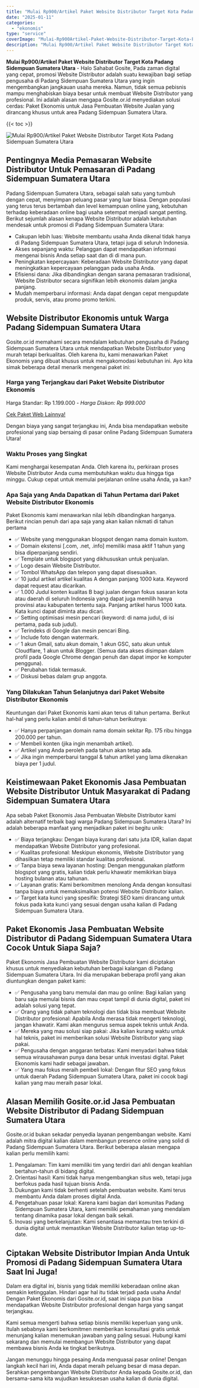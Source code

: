```yaml
---
title: "Mulai Rp900/Artikel Paket Website Distributor Target Kota Padang Sidempuan Sumatera Utara"
date: "2025-01-11"
categories: 
  - "ekonomis"
type: "service"
coverImage: "Mulai-Rp900Artikel-Paket-Website-Distributor-Target-Kota-Padang-Sidempuan-Sumatera-Utara.png"
description: "Mulai Rp900/Artikel Paket Website Distributor Target Kota Padang Sidempuan Sumatera Utara. Jangan menunggu hingga pesaing Anda menguasai pasar online! Dengan..."
---
```


**Mulai Rp900/Artikel Paket Website Distributor Target Kota Padang Sidempuan Sumatera Utara** - Halo Sahabat Gosite, Pada zaman digital yang cepat, promosi Website Distributor adalah suatu kewajiban bagi setiap pengusaha di Padang Sidempuan Sumatera Utara yang ingin mengembangkan jangkauan usaha mereka. Namun, tidak semua pebisnis mampu menghabiskan biaya besar untuk membuat Website Distributor yang profesional. Ini adalah alasan mengapa Gosite.or.id menyediakan solusi cerdas: Paket Ekonomis untuk Jasa Pembuatan Website Jualan yang dirancang khusus untuk area Padang Sidempuan Sumatera Utara.

{{< toc >}}

![Mulai Rp900/Artikel Paket Website Distributor Target Kota Padang Sidempuan Sumatera Utara](/images/ekonomis/Mulai-Rp900Artikel-Paket-Website-Distributor-Target-Kota-Padang-Sidempuan-Sumatera-Utara.png)

## Pentingnya Media Pemasaran Website Distributor Untuk Pemasaran di Padang Sidempuan Sumatera Utara

Padang Sidempuan Sumatera Utara, sebagai salah satu yang tumbuh dengan cepat, menyimpan peluang pasar yang luar biasa. Dengan populasi yang terus terus bertambah dan level kemampuan online yang, kebutuhan terhadap keberadaan online bagi usaha setempat menjadi sangat penting. Berikut sejumlah alasan kenapa Website Distributor adalah kebutuhan mendesak untuk promosi di Padang Sidempuan Sumatera Utara:

- Cakupan lebih luas: Website membantu usaha Anda dikenal tidak hanya di Padang Sidempuan Sumatera Utara, tetapi juga di seluruh Indonesia.
- Akses sepanjang waktu: Pelanggan dapat mendapatkan informasi mengenai bisnis Anda setiap saat dan di di mana pun.
- Peningkatan kepercayaan: Keberadaan Website Distributor yang dapat meningkatkan kepercayaan pelanggan pada usaha Anda.
- Efisiensi dana: Jika dibandingkan dengan sarana pemasaran tradisional, Website Distributor secara signifikan lebih ekonomis dalam jangka panjang.
- Mudah memperbarui informasi: Anda dapat dengan cepat mengupdate produk, servis, atau promo promo terkini.

## Website Distributor Ekonomis untuk Warga Padang Sidempuan Sumatera Utara

Gosite.or.id memahami secara mendalam kebutuhan pengusaha di Padang Sidempuan Sumatera Utara untuk mendapatkan Website Distributor yang murah tetapi berkualitas. Oleh karena itu, kami menawarkan Paket Ekonomis yang dibuat khusus untuk mengakomodasi kebutuhan ini. Ayo kita simak beberapa detail menarik mengenai paket ini:

### Harga yang Terjangkau dari Paket Website Distributor Ekonomis

<a class="cta-button">Harga Standar: Rp 1.199.000 - <em>Harga Diskon: Rp 999.000</em></a>

<a href="/jasa-web/" class="cta-button">Cek Paket Web Lainnya!</a>

Dengan biaya yang sangat terjangkau ini, Anda bisa mendapatkan website profesional yang siap bersaing di pasar online Padang Sidempuan Sumatera Utara!

### Waktu Proses yang Singkat

Kami menghargai kesempatan Anda. Oleh karena itu, perkiraan proses Website Distributor Anda cuma membutuhkan waktu dua hingga tiga minggu. Cukup cepat untuk memulai perjalanan online usaha Anda, ya kan?

### Apa Saja yang Anda Dapatkan di Tahun Pertama dari Paket Website Distributor Ekonomis

Paket Ekonomis kami menawarkan nilai lebih dibandingkan harganya. Berikut rincian penuh dari apa saja yang akan kalian nikmati di tahun pertama

- ✅ Website yang menggunakan blogspot dengan nama domain kustom.
- ✅ Domain ekstensi \[.com, .net, .info\] memiliki masa aktif 1 tahun yang bisa diperpanjang sendiri.
- ✅ Template untuk blogspot yang dikhususkan untuk penjualan.
- ✅ Logo desain Website Distributor.
- ✅ Tombol WhatsApp dan telepon yang dapat disesuaikan.
- ✅ 10 judul artikel artikel kualitas A dengan panjang 1000 kata. Keyword dapat request atau dicarikan.
- ✅ 1.000 Judul konten kualitas B bagi jualan dengan fokus sasaran kota atau daerah di seluruh Indonesia yang dapat juga memilih hanya provinsi atau kabupaten tertentu saja. Panjang artikel harus 1000 kata. Kata kunci dapat diminta atau dicari.
- ✅ Setting optimisasi mesin pencari (keyword: di nama judul, di isi pertama, pada sub judul).
- ✅ Terindeks di Google dan mesin pencari Bing.
- ✅ Include foto dengan watermark.
- ✅ 1 akun Gmail, satu akun domain, 1 akun GSC, satu akun untuk Cloudflare, 1 akun untuk Blogger. (Semua data akses disimpan dalam profil pada Google Chrome dengan penuh dan dapat impor ke komputer pengguna).
- ✅ Perubahan tidak termasuk.
- ✅ Diskusi bebas dalam grup anggota.

### Yang Dilakukan Tahun Selanjutnya dari Paket Website Distributor Ekonomis

Keuntungan dari Paket Ekonomis kami akan terus di tahun pertama. Berikut hal-hal yang perlu kalian ambil di tahun-tahun berikutnya:

- ✅ Hanya perpanjangan domain nama domain sekitar Rp. 175 ribu hingga 200.000 per tahun.
- ✅ Membeli konten (jika ingin menambah artikel).
- ✅ Artikel yang Anda peroleh pada tahun akan tetap ada.
- ✅ Jika ingin memperbarui tanggal & tahun artikel yang lama dikenakan biaya per 1 judul.

## Keistimewaan Paket Ekonomis Jasa Pembuatan Website Distributor Untuk Masyarakat di Padang Sidempuan Sumatera Utara

Apa sebab Paket Ekonomis Jasa Pembuatan Website Distributor kami adalah alternatif terbaik bagi warga Padang Sidempuan Sumatera Utara? Ini adalah beberapa manfaat yang menjadikan paket ini begitu unik:

- ✅ Biaya terjangkau: Dengan biaya kurang dari satu juta IDR, kalian dapat mendapatkan Website Distributor yang profesional.
- ✅ Kualitas profesional: Meskipun ekonomis, Website Distributor yang dihasilkan tetap memiliki standar kualitas profesional.
- ✅ Tanpa biaya sewa layanan hosting: Dengan menggunakan platform blogspot yang gratis, kalian tidak perlu khawatir memikirkan biaya hosting bulanan atau tahunan.
- ✅ Layanan gratis: Kami berkomitmen menolong Anda dengan konsultasi tanpa biaya untuk memaksimalkan potensi Website Distributor kalian.
- ✅ Target kata kunci yang spesifik: Strategi SEO kami dirancang untuk fokus pada kata kunci yang sesuai dengan usaha kalian di Padang Sidempuan Sumatera Utara.

## Paket Ekonomis Jasa Pembuatan Website Distributor di Padang Sidempuan Sumatera Utara Cocok Untuk Siapa Saja?

Paket Ekonomis Jasa Pembuatan Website Distributor kami diciptakan khusus untuk menyediakan kebutuhan berbagai kalangan di Padang Sidempuan Sumatera Utara. Ini dia merupakan beberapa profil yang akan diuntungkan dengan paket kami:

- ✅ Pengusaha yang baru memulai dan mau go online: Bagi kalian yang baru saja memulai bisnis dan mau cepat tampil di dunia digital, paket ini adalah solusi yang tepat.
- ✅ Orang yang tidak paham teknologi dan tidak bisa membuat Website Distributor profesional: Apabila Anda merasa tidak mengerti teknologi, jangan khawatir. Kami akan mengurus semua aspek teknis untuk Anda.
- ✅ Mereka yang mau solusi siap pakai: Jika kalian kurang waktu untuk hal teknis, paket ini memberikan solusi Website Distributor yang siap pakai.
- ✅ Pengusaha dengan anggaran terbatas: Kami menyadari bahwa tidak semua wirausahawan punya dana besar untuk investasi digital. Paket Ekonomis kami hadir sebagai jawaban.
- ✅ Yang mau fokus meraih pembeli lokal: Dengan fitur SEO yang fokus untuk daerah Padang Sidempuan Sumatera Utara, paket ini cocok bagi kalian yang mau meraih pasar lokal.

## Alasan Memilih Gosite.or.id Jasa Pembuatan Website Distributor di Padang Sidempuan Sumatera Utara

Gosite.or.id bukan sekadar penyedia layanan pengembangan website. Kami adalah mitra digital kalian dalam membangun presence online yang solid di Padang Sidempuan Sumatera Utara. Berikut beberapa alasan mengapa kalian perlu memilih kami:

1. Pengalaman: Tim kami memiliki tim yang terdiri dari ahli dengan keahlian bertahun-tahun di bidang digital.
2. Orientasi hasil: Kami tidak hanya mengembangkan situs web, tetapi juga berfokus pada hasil tujuan bisnis Anda.
3. Dukungan kami tidak berhenti setelah pembuatan website. Kami terus membantu Anda dalam proses digital Anda.
4. Pengetahuan pasar lokal: Karena kami bagian dari komunitas Padang Sidempuan Sumatera Utara, kami memiliki pemahaman yang mendalam tentang dinamika pasar lokal dengan baik sekali.
5. Inovasi yang berkelanjutan: Kami senantiasa memantau tren terkini di dunia digital untuk memastikan Website Distributor kalian tetap up-to-date.

## Ciptakan Website Distributor Impian Anda Untuk Promosi di Padang Sidempuan Sumatera Utara Saat Ini Juga!

Dalam era digital ini, bisnis yang tidak memiliki keberadaan online akan semakin ketinggalan. Hindari agar hal itu tidak terjadi pada usaha Anda! Dengan Paket Ekonomis dari Gosite.or.id, saat ini siapa pun bisa mendapatkan Website Distributor profesional dengan harga yang sangat terjangkau.

Kami semua mengerti bahwa setiap bisnis memiliki keperluan yang unik. Itulah sebabnya kami berkomitmen memberikan konsultasi gratis untuk menunjang kalian menemukan jawaban yang paling sesuai. Hubungi kami sekarang dan memulai membangun Website Distributor yang dapat membawa bisnis Anda ke tingkat berikutnya.

Jangan menunggu hingga pesaing Anda menguasai pasar online! Dengan langkah kecil hari ini, Anda dapat meraih peluang besar di masa depan. Serahkan pengembangan Website Distributor Anda kepada Gosite.or.id, dan bersama-sama kita wujudkan kesuksesan usaha kalian di dunia digital.